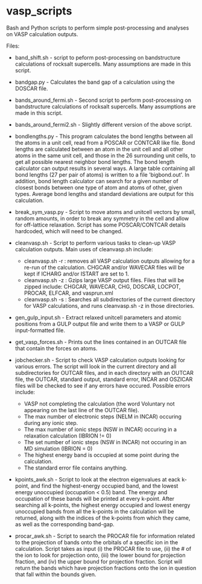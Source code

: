 vasp_scripts
============

Bash and Python scripts to perform simple post-processing and analyses on VASP calculation outputs.

Files:

- band_shift.sh - script to peform post-processing on bandstructure calculations of rocksalt supercells.
                Many assumptions are made in this script. 

- bandgap.py    - Calculates the band gap of a calculation using the DOSCAR file.

- bands_around_fermi.sh - Second script to perform post-processing on bandstructure calculations of
                        rocksalt supercells. Many assumptions are made in this script.

- bands_around_fermi2.sh - Slightly different version of the above script.

- bondlengths.py - This program calculates the bond lengths between all the atoms in a unit cell, 
                 read from a POSCAR or CONTCAR like file. Bond lengths are calculated between 
                 an atom in the unit cell and all other atoms in the same unit cell, and those in 
                 the 26 surrounding unit cells, to get all possible nearest neighbor bond lengths.
                 The bond length calculator can output results in several ways. A large table 
                 containing all bond lengths (27 per pair of atoms) is written to a file 
                 'bigbond.out'. In addition, bond length calculator can search for a given number 
                 of closest bonds between one type of atom and atoms of other, given types. Average 
                 bond lengths and standard deviations are output for this calculation.

- break_sym_vasp.py - Script to move atoms and unitcell vectors by small, random amounts, in order to
                    break any symmetry in the cell and allow for off-lattice relaxation. Script has
                    some POSCAR/CONTCAR details hardcoded, which will need to be changed.

- cleanvasp.sh  - Script to perform various tasks to clean-up VASP calculation outputs. Main uses of
                cleanvasp.sh include:
  - cleanvasp.sh -r : removes all VASP calculation outputs allowing for a re-run of
                                      the calculation. CHGCAR and/or WAVECAR files will be kept if
                                      ICHARG and/or ISTART are set to 1.
  - cleanvasp.sh -z : Gzips large VASP output files. Files that will be zipped
                                      include: CHGCAR, WAVECAR, CHG, DOSCAR, LOCPOT, PROCAR, ELFCAR,
                                               and vasprun.xml
  - cleanvasp.sh -s : Searches all subdirectories of the current directory for VASP
                                      calculations, and runs cleanvasp.sh -z in those directories.

- gen_gulp_input.sh - Extract relaxed unitcell parameters and atomic positions from a GULP output file
    and write them to a VASP or GULP input-formatted file.

- get_vasp_forces.sh - Prints out the lines contained in an OUTCAR file that contain the forces on atoms.

- jobchecker.sh - Script to check VASP calculation outputs looking for various 
    errors. The script will look in the current directory and all subdirectories 
    for OUTCAR files, and in each directory with an OUTCAR file, the OUTCAR, 
    standard output, standard error, INCAR and OSZICAR files will be checked to 
    see if any errors have occured. Possible errors include:
  - VASP not completing the calculation (the word Voluntary not appearing on the last
                      line of the OUTCAR file).
  - The max number of electronic steps (NELM in INCAR) occuring during any ionic step.
  - The max number of ionic steps (NSW in INCAR) occuring in a relaxation calculation
                     (IBRION != 0)
  - The set number of ionic steps (NSW in INCAR) not occuring in an MD simulation
                      (IBRION = 0)
  - The highest energy band is occupied at some point during the calculation.
  - The standard error file contains anything.

- kpoints_awk.sh - Script to look at the electron eigenvalues at eack k-point, and find the highest-energy
                 occupied band, and the lowest energy unoccupied (occupation < 0.5) band. The energy
                 and occupation of these bands will be printed at every k-point. After searching all 
                 k-points, the highest energy occupied and lowest energy unoccupied bands from all
                 the k-points in the calculation will be returned, along with the indices of the
                 k-points from which they came, as well as the corresponding band-gap.

- procar_awk.sh - Script to search the PROCAR file for information related to the projection of bands
                onto the orbitals of a specific ion in the calculation. Script takes as input 
                (i) the PROCAR file to use, (ii) the # of the ion to look for projection onto, 
                (iii) the lower bound for projection fraction, and (iv) the upper bound for
                projection fraction. Script will return the bands which have projection fractions
                onto the ion in question that fall within the bounds given.
                
